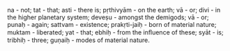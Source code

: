 na - not; tat - that; asti - there is; pṛthivyām - on the earth; vā - or; divi - in the higher planetary system; deveṣu - amongst the demigods; vā - or; punaḥ - again; sattvam - existence; prakṛti-jaiḥ - born of material nature; muktam - liberated; yat - that; ebhiḥ - from the inﬂuence of these; syāt - is; tribhiḥ - three; guṇaiḥ - modes of material nature.